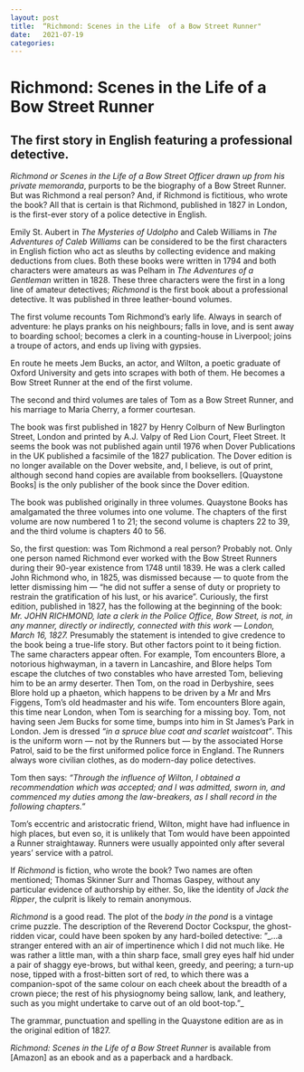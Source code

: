 ```yaml
---
layout: post
title:  “Richmond: Scenes in the Life  of a Bow Street Runner"
date:   2021-07-19
categories:
---
```

# Richmond: Scenes in the Life of a Bow Street Runner
## The first story in English featuring a professional detective.
_Richmond or Scenes in the Life of a Bow Street Officer drawn up from his private memoranda_, purports to be the biography of a Bow Street Runner. But was Richmond a real person? And, if Richmond is fictitious, who wrote the book? All that is certain is that Richmond, published in 1827 in London, is the first-ever story of a police detective in English.

Emily St. Aubert in _The Mysteries of Udolpho_ and Caleb Williams in _The Adventures of Caleb Williams_ can be considered to be the first characters in English fiction who act as sleuths by collecting evidence and making deductions from clues. Both these books were written in 1794 and both characters were amateurs as was Pelham in _The Adventures of a Gentleman_ written in 1828. These three characters were the first in a long line of amateur detectives; _Richmond_ is the first book about a professional detective. It was published in three leather-bound volumes.

The first volume recounts Tom Richmond’s early life. Always in search of adventure: he plays pranks on his neighbours; falls in love, and is sent away to boarding school; becomes a clerk in a counting-house in Liverpool; joins a troupe of actors, and ends up living with gypsies. 

En route he meets Jem Bucks, an actor, and Wilton, a poetic graduate of Oxford University and gets into scrapes with both of them. He becomes a Bow Street Runner at the end of the first volume.

The second and third volumes are tales of Tom as a Bow Street Runner, and his marriage to Maria Cherry, a former courtesan.

The book was first published in 1827 by Henry Colburn of New Burlington Street, London and printed by A.J. Valpy of Red Lion Court, Fleet Street. It seems the book was not published again until 1976 when Dover Publications in the UK published a facsimile of the 1827 publication. The Dover edition is no longer available on the Dover website, and, I believe, is out of print, although second hand copies are available from booksellers. [Quaystone Books] is the only publisher of the book since the Dover edition. 

The book was published originally in three volumes. Quaystone Books has amalgamated the three volumes into one volume. The chapters of the first volume are now numbered 1 to 21; the second volume is chapters 22 to 39, and the third volume is chapters 40 to 56.

So, the first question: was Tom Richmond a real person? Probably not. Only one person named Richmond ever worked with the Bow Street Runners during their 90-year existence from 1748 until 1839. He was a clerk called John Richmond who, in 1825, was dismissed because — to quote from the letter dismissing him — “he did not suffer a sense of duty or propriety to restrain the gratification of his lust, or his avarice”. Curiously, the first edition, published in 1827, has the following at the beginning of the book:
_Mr. JOHN RICHMOND, late a clerk in the Police Office, Bow Street, is not, in any manner, directly or indirectly, connected with this work   — London, March 16, 1827._
Presumably the statement is intended to give credence to the book being a true-life story. But other factors point to it being fiction. The same characters appear often. For example, Tom encounters Blore, a notorious highwayman, in a tavern in Lancashire, and Blore helps Tom escape the clutches of two constables who have arrested Tom, believing him to be an army deserter. Then Tom, on the road in Derbyshire, sees Blore hold up a phaeton, which happens to be driven by a Mr and Mrs Figgens, Tom’s old headmaster and his wife. Tom encounters Blore again, this time near London, when Tom is searching for a missing boy. Tom, not having seen Jem Bucks for some time, bumps into him in St James’s Park in London. Jem is dressed _“in a spruce blue coat and scarlet waistcoat”_. This is the uniform worn — not by the Runners but — by the associated Horse Patrol, said to be the first uniformed police force in England. The Runners always wore civilian clothes, as do modern-day police detectives. 

Tom then says: _“Through the influence of Wilton, I obtained a recommendation which was accepted; and I was admitted, sworn in, and commenced my duties among the law-breakers, as I shall record in the following chapters.”_

Tom’s eccentric and aristocratic friend, Wilton, might have had influence in high places, but even so, it is unlikely that Tom would have been appointed a Runner straightaway. Runners were usually appointed only after several years’ service with a patrol.

If _Richmond_ is fiction, who wrote the book? Two names are often mentioned; Thomas Skinner Surr and Thomas Gaspey, without any particular evidence of authorship by either. So, like the identity of _Jack the Ripper_, the culprit is likely to remain anonymous.

_Richmond_ is a good read. The plot of the _body in the pond_  is a vintage crime puzzle. The description of the Reverend Doctor Cockspur, the ghost-ridden vicar, could have been spoken by any hard-boiled detective: ”\_…a stranger entered with an air of impertinence which I did not much like. He was rather a little man, with a thin sharp face, small grey eyes half hid under a pair of shaggy eye-brows, but withal keen, greedy, and peering; a turn-up nose, tipped with a frost-bitten sort of red, to which there was a companion-spot of the same colour on each cheek about the breadth of a crown piece; the rest of his physiognomy being sallow, lank, and leathery, such as you might undertake to carve out of an old boot-top.”\_

The grammar, punctuation and spelling in the Quaystone edition are as in the original edition of 1827.

_Richmond: Scenes in the Life of a Bow Street Runner_ is available from [Amazon] as an ebook and as a paperback and a hardback.
